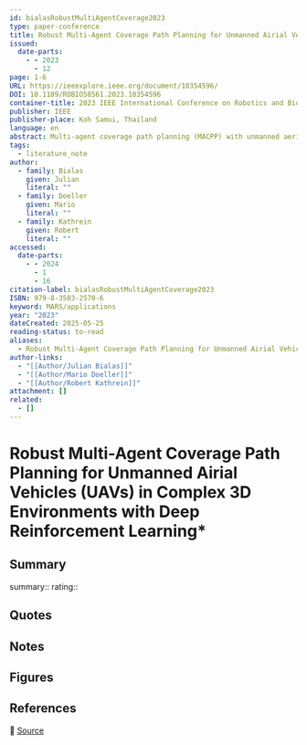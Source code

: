 ```yaml
---
id: bialasRobustMultiAgentCoverage2023
type: paper-conference
title: Robust Multi-Agent Coverage Path Planning for Unmanned Airial Vehicles (UAVs) in Complex 3D Environments with Deep Reinforcement Learning*
issued:
  date-parts:
    - - 2023
      - 12
page: 1-6
URL: https://ieeexplore.ieee.org/document/10354596/
DOI: 10.1109/ROBIO58561.2023.10354596
container-title: 2023 IEEE International Conference on Robotics and Biomimetics (ROBIO)
publisher: IEEE
publisher-place: Koh Samui, Thailand
language: en
abstract: Multi-agent coverage path planning (MACPP) with unmanned aerial vehicles (UAVs) is an essential task in several real-world applications, such as environmental monitoring, surveillance, and search and rescue missions. Existing MACPP algorithms suffer from limitations, such as the inability to generalize over all system parameters, long computational time, and limited applicability in dynamic environments. In this study, we propose a novel MACPP framework based on proximal policy optimization (PPO), a model-free reinforcement learning algorithm. Our framework provides a dynamic 3D machine learning-based approach that can generalize over all system parameters, such as target zones, agent positions, battery levels, and other critical factors. Hence, the framework offers several advantages, including efficient and effective path planning, real-time application on hardware, and applicability in complex 3D structures such as buildings or alpine terrain. We demonstrate the feasibility and effectiveness of our approach by successfully applying it in real-time on hardware. Our experimental results show that our proposed framework can effectively handle 3D structures and react to changes mid-flight.
tags:
  - literature_note
author:
  - family: Bialas
    given: Julian
    literal: ""
  - family: Doeller
    given: Mario
    literal: ""
  - family: Kathrein
    given: Robert
    literal: ""
accessed:
  date-parts:
    - - 2024
      - 1
      - 16
citation-label: bialasRobustMultiAgentCoverage2023
ISBN: 979-8-3503-2570-6
keyword: MARS/applications
year: "2023"
dateCreated: 2025-05-25
reading-status: to-read
aliases:
  - Robust Multi-Agent Coverage Path Planning for Unmanned Airial Vehicles (UAVs) in Complex 3D Environments with Deep Reinforcement Learning*
author-links:
  - "[[Author/Julian Bialas]]"
  - "[[Author/Mario Doeller]]"
  - "[[Author/Robert Kathrein]]"
attachment: []
related:
  - []
---
```


# Robust Multi-Agent Coverage Path Planning for Unmanned Airial Vehicles (UAVs) in Complex 3D Environments with Deep Reinforcement Learning*

## Summary
summary::
rating::

## Quotes

## Notes

## Figures

## References

🔗 [Source](https://ieeexplore.ieee.org/document/10354596/)

